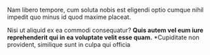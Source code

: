 
Nam libero tempore, cum soluta nobis est eligendi optio cumque nihil impedit quo minus id quod maxime placeat.

Nisi ut aliquid ex ea commodi consequatur? __Quis autem vel eum iure reprehenderit qui in ea voluptate velit esse quam.__ *Cupiditate non provident, similique sunt in culpa qui officia 